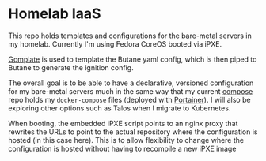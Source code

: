 # Homelab IaaS

This repo holds templates and configurations for the bare-metal servers in my homelab. Currently I'm using Fedora CoreOS booted via iPXE.

[Gomplate](https://docs.gomplate.ca/) is used to template the Butane yaml config, which is then piped to Butane to generate the ignition config.

The overall goal is to be able to have a declarative, versioned configuration for my bare-metal servers much in the same way that my current [compose](https://github.com/studioph/compose) repo holds my `docker-compose` files (deployed with [Portainer](https://www.portainer.io/)). I will also be exploring other options such as Talos when I migrate to Kubernetes.

When booting, the embedded iPXE script points to an nginx proxy that rewrites the URLs to point to the actual repository where the configuration is hosted (in this case here). This is to allow flexibility to change where the configuration is hosted without having to recompile a new iPXE image
